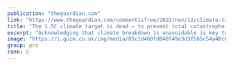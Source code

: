 ```yaml
---
publication: "theguardian.com"
link: "https://www.theguardian.com/commentisfree/2022/nov/12/climate-target-cop27-breakdown-fossil-fuel"
title: "The 1.5C climate target is dead – to prevent total catastrophe, Cop27 must admit it | Bill McGuire"
excerpt: "Acknowledging that climate breakdown is unavoidable is key to making fossil-fuel companies and governments take action, says Bill McGuire, professor emeritus of geophysical and climate hazards at UCL"
image: "https://i.guim.co.uk/img/media/85c1d460fd848f49e3d3f565c54a40c6df0cb4ab/0_39_3500_2100/master/3500.jpg?width=1200&height=630&quality=85&auto=format&fit=crop&overlay-align=bottom%2Cleft&overlay-width=100p&overlay-base64=L2ltZy9zdGF0aWMvb3ZlcmxheXMvdGctb3BpbmlvbnMucG5n&enable=upscale&s=017bdc364d59bbc45167bef36aa44946"
group: pro
rank: 5
---
```

